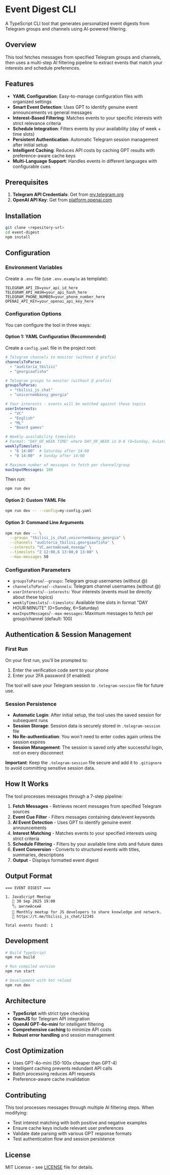 # Event Digest CLI

A TypeScript CLI tool that generates personalized event digests from Telegram groups and channels using AI-powered filtering.

## Overview

This tool fetches messages from specified Telegram groups and channels, then uses a multi-step AI filtering pipeline to extract events that match your interests and schedule preferences.

## Features

- **YAML Configuration**: Easy-to-manage configuration files with organized settings
- **Smart Event Detection**: Uses GPT to identify genuine event announcements vs general messages
- **Interest-Based Filtering**: Matches events to your specific interests with strict relevance criteria
- **Schedule Integration**: Filters events by your availability (day of week + time slots)
- **Persistent Authentication**: Automatic Telegram session management after initial setup
- **Intelligent Caching**: Reduces API costs by caching GPT results with preference-aware cache keys
- **Multi-Language Support**: Handles events in different languages with configurable cues

## Prerequisites

1. **Telegram API Credentials**: Get from [my.telegram.org](https://my.telegram.org)
2. **OpenAI API Key**: Get from [platform.openai.com](https://platform.openai.com)

## Installation

```bash
git clone <repository-url>
cd event-digest
npm install
```

## Configuration

### Environment Variables

Create a `.env` file (use `.env.example` as template):

```env
TELEGRAM_API_ID=your_api_id_here
TELEGRAM_API_HASH=your_api_hash_here
TELEGRAM_PHONE_NUMBER=your_phone_number_here
OPENAI_API_KEY=your_openai_api_key_here
```

### Configuration Options

You can configure the tool in three ways:

#### Option 1: YAML Configuration (Recommended)

Create a `config.yaml` file in the project root:

```yaml
# Telegram channels to monitor (without @ prefix)
channelsToParse:
  - "auditoria_tbilisi"
  - "georgiaafisha"

# Telegram groups to monitor (without @ prefix)
groupsToParse:
  - "tbilisi_js_chat"
  - "unicornembassy_georgia"

# Your interests - events will be matched against these topics
userInterests:
  - "VC"
  - "English"
  - "ML"
  - "Board games"

# Weekly availability timeslots
# Format: "DAY_OF_WEEK TIME" where DAY_OF_WEEK is 0-6 (0=Sunday, 6=Saturday)
weeklyTimeslots:
  - "6 14:00"  # Saturday after 14:00
  - "0 14:00"  # Sunday after 14:00

# Maximum number of messages to fetch per channel/group
maxInputMessages: 100
```

Then run:
```bash
npm run dev
```

#### Option 2: Custom YAML File

```bash
npm run dev -- --config=my-config.yaml
```

#### Option 3: Command Line Arguments

```bash
npm run dev -- \
  --groups "tbilisi_js_chat,unicornembassy_georgia" \
  --channels "auditoria_tbilisi,georgiaafisha" \
  --interests "VC,английский,походы" \
  --timeslots "2 12:00,6 13:00,0 13:00" \
  --max-messages 50
```

### Configuration Parameters

- `groupsToParse`/`--groups`: Telegram group usernames (without @)
- `channelsToParse`/`--channels`: Telegram channel usernames (without @)
- `userInterests`/`--interests`: Your interests (events must be directly about these topics)
- `weeklyTimeslots`/`--timeslots`: Available time slots in format "DAY HOUR:MINUTE" (0=Sunday, 6=Saturday)
- `maxInputMessages`/`--max-messages`: Maximum messages to fetch per group/channel (default: 100)

## Authentication & Session Management

### First Run

On your first run, you'll be prompted to:
1. Enter the verification code sent to your phone
2. Enter your 2FA password (if enabled)

The tool will save your Telegram session to `.telegram-session` file for future use.

### Session Persistence

- **Automatic Login**: After initial setup, the tool uses the saved session for subsequent runs
- **Session Storage**: Session data is securely stored in `.telegram-session` file
- **No Re-authentication**: You won't need to enter codes again unless the session expires
- **Session Management**: The session is saved only after successful login, not on every disconnect

**Important**: Keep the `.telegram-session` file secure and add it to `.gitignore` to avoid committing sensitive session data.

## How It Works

The tool processes messages through a 7-step pipeline:

1. **Fetch Messages** - Retrieves recent messages from specified Telegram sources
2. **Event Cue Filter** - Filters messages containing date/event keywords
3. **AI Event Detection** - Uses GPT to identify genuine event announcements
4. **Interest Matching** - Matches events to your specified interests using strict criteria
5. **Schedule Filtering** - Filters by your available time slots and future dates
6. **Event Conversion** - Converts to structured events with titles, summaries, descriptions
7. **Output** - Displays formatted event digest

## Output Format

```
=== EVENT DIGEST ===

1. JavaScript Meetup
   📅 30 Sep 2025 19:00
   🏷️ английский
   📝 Monthly meetup for JS developers to share knowledge and network.
   🔗 https://t.me/tbilisi_js_chat/12345

Total events found: 1
```

## Development

```bash
# Build TypeScript
npm run build

# Run compiled version
npm run start

# Development with hot reload
npm run dev
```

## Architecture

- **TypeScript** with strict type checking
- **GramJS** for Telegram API integration
- **OpenAI GPT-4o-mini** for intelligent filtering
- **Comprehensive caching** to minimize API costs
- **Robust error handling** and session management

## Cost Optimization

- Uses GPT-4o-mini (50-100x cheaper than GPT-4)
- Intelligent caching prevents redundant API calls
- Batch processing reduces API requests
- Preference-aware cache invalidation

## Contributing

This tool processes messages through multiple AI filtering steps. When modifying:

- Test interest matching with both positive and negative examples
- Ensure cache keys include relevant user preferences
- Validate date parsing with various GPT response formats
- Test authentication flow and session persistence

## License

MIT License - see [LICENSE](LICENSE) file for details.